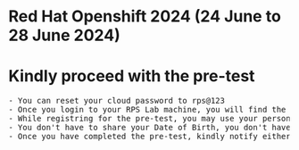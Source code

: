 # Red Hat Openshift 2024 (24 June to 28 June 2024)

# Kindly proceed with the pre-test
<pre>
- You can reset your cloud password to rps@123
- Once you login to your RPS Lab machine, you will find the pre-test url in the desktop 
- While registring for the pre-test, you may use your personal email not the BOFA id
- You don't have to share your Date of Birth, you don't have to turn on the camera
- Once you have completed the pre-test, kindly notify either via chat or you can tell me
</pre>
